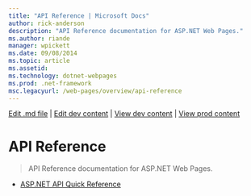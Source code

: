 ```yaml
---
title: "API Reference | Microsoft Docs"
author: rick-anderson
description: "API Reference documentation for ASP.NET Web Pages."
ms.author: riande
manager: wpickett
ms.date: 09/08/2014
ms.topic: article
ms.assetid: 
ms.technology: dotnet-webpages
ms.prod: .net-framework
msc.legacyurl: /web-pages/overview/api-reference
---
```

[Edit .md file](C:\Projects\msc\dev\Msc.Www\Web.ASP\App_Data\github\web-pages\overview\index.md) | [Edit dev content](http://www.aspdev.net/umbraco#/content/content/edit/59898) | [View dev content](http://docs.aspdev.net/tutorials/web-pages/overview/api-reference/index.html) | [View prod content](http://www.asp.net/web-pages/overview/api-reference)

API Reference
====================
> API Reference documentation for ASP.NET Web Pages.


- [ASP.NET API Quick Reference](asp-net-web-pages-api-reference.md)